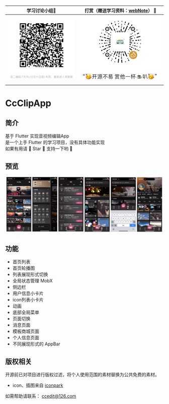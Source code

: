 
|                                      学习讨论小组🍻                                      |   打赏（赠送学习资料：[webNote](https://github.com/Cc-Edit/webNote)） :confetti_ball:    | 
|:----------------------------------------------------------------------------------:|:---------------------------------------------------------------------:| 
| ![wechat.png](https://github.com/Cc-Edit/Cc-Edit/blob/main/public/CcClip.png) |     ![img.png](https://github.com/Cc-Edit/Cc-Edit/blob/main/public/img.png)  |


# CcClipApp

## 简介
基于 Flutter 实现音视频编辑App <br/>
是一个上手 Flutter 的学习项目，没有具体功能实现 <br/>
如果有用请 🌟 Star 🌟 支持一下哟 🫣 <br/>

## 预览
![wechat.png](https://github.com/Cc-Edit/CcClipApp/blob/main/preview.png)

## 功能
- 首页列表
- 首页轮播图
- 列表展现形式切换
- 全局状态管理 MobX
- 侧边栏
- 用户信息小卡片
- icon列表小卡片
- 动画
- 底部全局菜单
- 页面切换
- 消息页面
- 模板商城页面
- 个人信息页面
- 不同展现形式的 AppBar

## 版权相关
  开源前已对项目进行版权过滤，将个人使用范围的素材替换为公共免费的素材。
  - icon、插图来自 [iconpark](https://iconpark.oceanengine.com/official)


如需帮助请联系： ccedit@126.com
